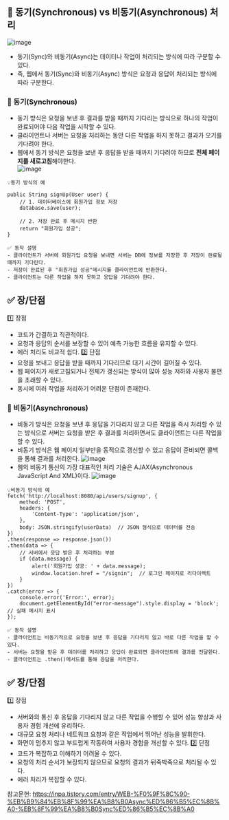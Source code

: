## 🎯 동기(Synchronous) vs 비동기(Asynchronous) 처리
![image](https://github.com/user-attachments/assets/a0465ed8-cc44-4698-8b5f-56fe8c6fa819)
- 동기(Sync)와 비동기(Async)는 데이터나 작업이 처리되는 방식에 따라 구분할 수 있다.
- 즉, 웹에서 동기(Sync)와 비동기(Async) 방식은 요청과 응답이 처리되는 방식에 따라 구분한다. 
### 📌 동기(Synchronous)
- 동기 방식은 요청을 보낸 후 결과를 받을 때까지 기다리는 방식으로 하나의 작업이 완료되어야 다음 작업을 시작할 수 있다.
- 클라이언트나 서버는 요청을 처리하는 동안 다른 작업을 하지 못하고 결과가 오기를 기다려야 한다. 
- 웹에서 동기 방식은 요청을 보낸 후 응답을 받을 때까지 기다려야 하므로 **전체 페이지를 새로고침**해야한다.<br>
![image](https://github.com/user-attachments/assets/0d0fe5e3-4626-4aa9-b15c-247d4e5127d8)

```
💡동기 방식의 예

public String signUp(User user) {
    // 1. 데이터베이스에 회원가입 정보 저장
    database.save(user);
    
    // 2. 저장 완료 후 메시지 반환
    return "회원가입 성공";
}

✅ 동작 설명
- 클라이언트가 서버에 회원가입 요청을 보내면 서버는 DB에 정보를 저장한 후 저장이 완료될 때까지 기다린다.
- 저장이 완료된 후 "회원가입 성공"메시지를 클라이언트에 반환한다.
- 클라이언트는 다른 작업을 하지 못하고 응답을 기다려야 한다. 
```
✅ 장/단점<br>
-
  1️⃣ 장점<br>
  - 코드가 간결하고 직관적이다.
  - 요청과 응답의 순서를 보장할 수 있어 예측 가능한 흐름을 유지할 수 있다.
  - 에러 처리도 비교적 쉽다.
  2️⃣ 단점<br>
  - 요청을 보내고 응답을 받을 때까지 기다리므로 대기 시간이 길어질 수 있다.
  - 웹 페이지가 새로고침되거나 전체가 갱신되는 방식이 많아 성능 저하와 사용자 불편을 초래할 수 있다.
  - 동시에 여러 작업을 처리하기 어려운 단점이 존재한다.
### 📌 비동기(Asynchronous)
- 비동기 방식은 요청을 보낸 후 응답을 기다리지 않고 다른 작업을 즉시 처리할 수 있는 방식으로 서버는 요청을 받은 후 결과를 처리하면서도 클라이언트는 다른 작업을 할 수 있다.
- 비동기 방식은 웹 페이지 일부만을 동적으로 갱신할 수 있고 응답이 준비되면 콜백을 통해 결과를 처리한다.
![image](https://github.com/user-attachments/assets/d7c5e385-742e-4b89-9cdb-005c8e189c4a)
- 웹의 비동기 통신의 가장 대표적인 처리 기술은 AJAX(Asynchronous JavaScript And XML)이다.
![image](https://github.com/user-attachments/assets/4ed1db35-1d3a-47fd-9861-c85bbe1e69c3)

```
💡비동기 방식의 예
fetch('http://localhost:8080/api/users/signup', {
    method: 'POST',
    headers: {
        'Content-Type': 'application/json',
    },
    body: JSON.stringify(userData)  // JSON 형식으로 데이터를 전송
})
.then(response => response.json())
.then(data => {
    // 서버에서 응답 받은 후 처리하는 부분
    if (data.message) {
        alert('회원가입 성공: ' + data.message);
        window.location.href = "/signin";  // 로그인 페이지로 리다이렉트
    }
})
.catch(error => {
    console.error('Error:', error);
    document.getElementById("error-message").style.display = 'block';  // 실패 메시지 표시
});

✅ 동작 설명
- 클라이언트는 비동기적으로 요청을 보낸 후 응답을 기다리지 않고 바로 다른 작업을 할 수 있다.
- 서버는 요청을 받은 후 데이터를 처리하고 응답이 완료되면 클라이언트에 결과를 전달한다.
- 클라이언트는 .then()메서드를 통해 응답을 처리한다.
```
✅ 장/단점<br>
- 
  1️⃣ 장점<br>
  - 서버와의 통신 후 응답을 기다리지 않고 다른 작업을 수행할 수 있어 성능 향상과 사용자 경험 개선에 유리하다.
  - 대규모 요청 처리나 네트워크 요청과 같은 작업에서 뛰어난 성능을 발휘한다.
  - 화면이 멈추지 않고 부드럽게 작동하여 사용자 경험을 개선할 수 있다.
  2️⃣ 단점<br>
  - 코드가 복잡하고 이해하기 어려울 수 있다.
  - 요청의 처리 순서가 보장되지 않으므로 요청의 결과가 뒤죽박죽으로 처리될 수 있다.
  - 에러 처리가 복잡할 수 있다. 





참고문헌:
https://inpa.tistory.com/entry/WEB-%F0%9F%8C%90-%EB%B9%84%EB%8F%99%EA%B8%B0Async%ED%86%B5%EC%8B%A0-%EB%8F%99%EA%B8%B0Sync%ED%86%B5%EC%8B%A0
